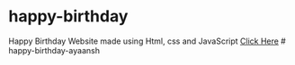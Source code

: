 # happy-birthday
Happy Birthday Website made using Html, css and JavaScript
<a href="https://programmergaurav.me/happy-birthday/?name=Gaurav" target="blank">Click Here</a>
#   h a p p y - b i r t h d a y - a y a a n s h  
 